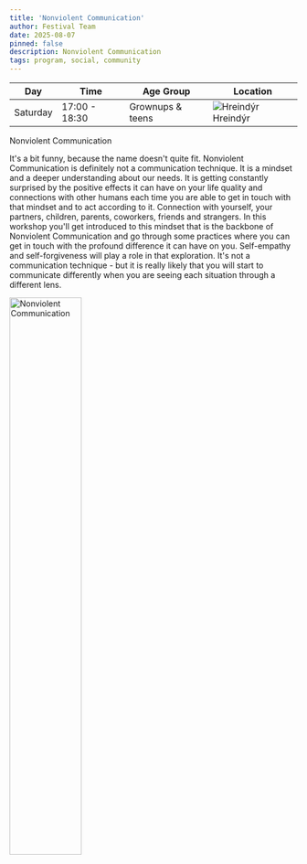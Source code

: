 ```yaml
---
title: 'Nonviolent Communication'
author: Festival Team
date: 2025-08-07
pinned: false
description: Nonviolent Communication
tags: program, social, community
---
```


<script>
    import Image from  '$lib/Image.svelte'
</script>

| Day | Time | Age Group | Location |
|---------|-------|--------|---|
| Saturday | 17:00 - 18:30 | Grownups & teens | ![Hreindýr](img/kort/dyr_600px/hreindyr.png) Hreindýr |

Nonviolent Communication

It's a bit funny, because the name doesn't quite fit. Nonviolent Communication is definitely not a communication technique. It is a mindset and a deeper understanding about our needs. It is getting constantly surprised by the positive effects it can have on your life quality and connections with other humans each time you are able to get in touch with that mindset and to act according to it. Connection with yourself, your partners, children, parents, coworkers, friends and strangers. In this workshop you'll get introduced to this mindset that is the backbone of Nonviolent Communication and go through some practices where you can get in touch with the profound difference it can have on you. Self-empathy and self-forgiveness will play a role in that exploration. It's not a communication technique - but it is really likely that you will start to communicate differently when you are seeing each situation through a different lens.

<Image 
  src='program/social-community/16-nonviolent-communication.png'
  caption='Nonviolent Communication'
  alt='Nonviolent Communication'
  width='50%'/> 